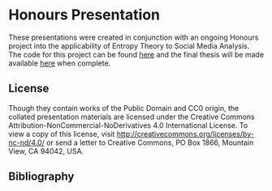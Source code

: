 # Honours Presentation

These presentations were created in conjunction with an ongoing Honours project into the applicability of Entropy Theory to Social Media Analysis. The code for this project can be found [here](https://github.com/TheMartianLife/Honours-Code) and the final thesis will be made available [here](https://github.com/TheMartianLife/Honours-Thesis) when complete.

## License

Though they contain works of the Public Domain and CC0 origin, the collated presentation materials are licensed under the Creative Commons Attribution-NonCommercial-NoDerivatives 4.0 International License. To view a copy of this license, visit http://creativecommons.org/licenses/by-nc-nd/4.0/ or send a letter to Creative Commons, PO Box 1866, Mountain View, CA 94042, USA.

## Bibliography

